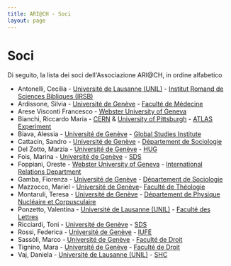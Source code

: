 ```yaml
---
title: ARI@CH - Soci
layout: page
---
```


# Soci

Di seguito, la lista dei soci dell'Associazione ARI@CH, in ordine alfabetico

- Antonelli, Cecilia - [Université de Lausanne (UNIL)](http://www.unil.ch) - [Institut Romand de Sciences Bibliques (IRSB)](https://www.unil.ch/irsb/fr/home.html)
- Ardissone, Silvia - [Université de Genève](https://www.unige.ch/) - [Faculté de Médecine](http://www.unige.ch/medecine/fr/)
- Arese Visconti 	Francesco - [Webster University of Geneva](http://www.webster.ch/)
- Bianchi, Riccardo Maria	- [CERN](https://home.cern/) & [University of Pittsburgh](https://www.physicsandastronomy.pitt.edu/) - [ATLAS Experiment](https://atlas.cern/)
- Biava, Alessia - [Université de Genève](https://www.unige.ch/) - [Global Studies Institute](https://www.unige.ch/gsi/en/home/)
- Cattacin, Sandro - [Université de Genève](https://www.unige.ch/) - [Département de Sociologie](https://www.unige.ch/sciences-societe/socio/fr/bienvenue/)
- Del Zotto, Marzia - [Université de Genève](https://www.unige.ch/) - [HUG](https://www.hug-ge.ch)
- Fois, Marina - 	[Université de Genève](https://www.unige.ch/) - [SDS](https://www.unige.ch/sciences-societe/)
- Foppiani, Oreste - [Webster University of Geneva](http://www.webster.ch/) - [International Relations Department](http://www.webster.ch/academics/faculty/ir.html)
- Gamba, Fiorenza - [Université de Genève](https://www.unige.ch/) - [Département de Sociologie](https://www.unige.ch/sciences-societe/socio/fr/bienvenue/)
- Mazzocco, Mariel - [Université de Genève](https://www.unige.ch/)- [Faculté de Théologie](https://www.unige.ch/theologie/)
- Montaruli, Teresa - [Université de Genève](https://www.unige.ch/) - [Département de Physique Nucléaire et Corpusculaire](https://www.unige.ch/dpnc/en/)
- Ponzetto, Valentina - [Université de Lausanne (UNIL)](http://www.unil.ch) - [Faculté des Lettres](http://www.unil.ch/fra/home.html)
- Ricciardi, Toni - [Université de Genève](https://www.unige.ch/) - [SDS](https://www.unige.ch/sciences-societe/)
- Rossi, Federica - [Université de Genève](https://www.unige.ch/) - [IUFE](https://www.unige.ch/iufe/institut/)
- Sassòli, Marco - [Université de Genève](https://www.unige.ch/) - [Faculté de Droit](http://www.unige.ch/droit/)
- Tignino, Mara - [Université de Genève](https://www.unige.ch/) - [Faculté de Droit](http://www.unige.ch/droit/)
- Vaj, Daniela - [Université de Lausanne (UNIL)](http://www.unil.ch) - [SHC](http://www.unil.ch/shc/home.html)
